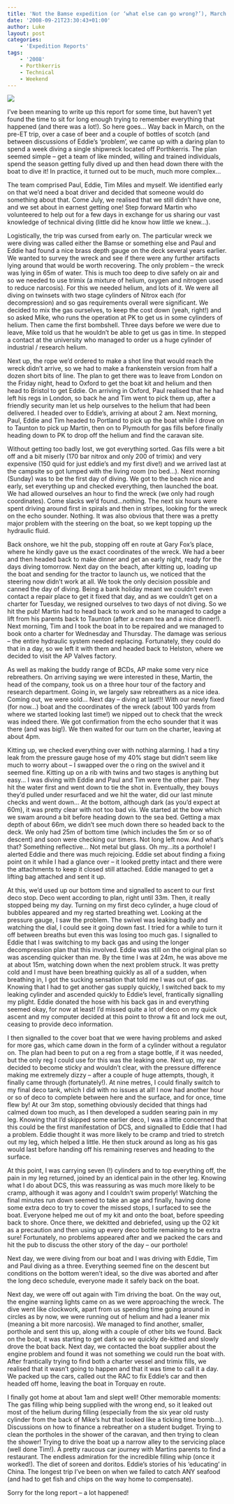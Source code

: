 ```yaml
---
title: 'Not the Bamse expedition (or ‘what else can go wrong?’), March 2008'
date: '2008-09-21T23:30:43+01:00'
author: Luke
layout: post
categories:
    - 'Expedition Reports'
tags:
    - '2008'
    - Porthkerris
    - Technical
    - Weekend
---
```


![](http://ouueg.com/wp-content/uploads/2008/09/20960565455_95d0a4d7d7_k.jpg)

I’ve been meaning to write up this report for some time, but haven’t yet found the time to sit for long enough trying to remember everything that happened (and there was a lot!). So here goes… Way back in March, on the pre-ET trip, over a case of beer and a couple of bottles of scotch (and between discussions of Eddie’s ‘problem’, we came up with a daring plan to spend a week diving a single shipwreck located off Porthkerris. The plan seemed simple – get a team of like minded, willing and trained individuals, spend the season getting fully dived up and then head down there with the boat to dive it! In practice, it turned out to be much, much more complex…

The team comprised Paul, Eddie, Tim Miles and myself. We identified early on that we’d need a boat driver and decided that someone would do something about that. Come July, we realised that we still didn’t have one, and we set about in earnest getting one! Step forward Martin who volunteered to help out for a few days in exchange for us sharing our vast knowledge of technical diving (little did he know how little we knew…).

Logistically, the trip was cursed from early on. The particular wreck we were diving was called either the Bamse or something else and Paul and Eddie had found a nice brass depth gauge on the deck several years earlier. We wanted to survey the wreck and see if there were any further artifacts lying around that would be worth recovering. The only problem – the wreck was lying in 65m of water. This is much too deep to dive safely on air and so we needed to use trimix (a mixture of helium, oxygen and nitrogen used to reduce narcosis). For this we needed helium, and lots of it. We were all diving on twinsets with two stage cylinders of Nitrox each (for decompression) and so gas requirements overall were significant. We decided to mix the gas ourselves, to keep the cost down (yeah, right!) and so asked Mike, who runs the operation at PK to get us in some cylinders of helium. Then came the first bombshell. Three days before we were due to leave, Mike told us that he wouldn’t be able to get us gas in time. In stepped a contact at the university who managed to order us a huge cylinder of industrial / research helium.

Next up, the rope we’d ordered to make a shot line that would reach the wreck didn’t arrive, so we had to make a frankenstein version from half a dozen short bits of line. The plan to get there was to leave from London on the Friday night, head to Oxford to get the boat kit and helium and then head to Bristol to get Eddie. On arriving in Oxford, Paul realised that he had left his regs in London, so back he and Tim went to pick them up, after a friendly security man let us help ourselves to the helium that had been delivered. I headed over to Eddie’s, arriving at about 2 am. Next morning, Paul, Eddie and Tim headed to Portland to pick up the boat while I drove on to Taunton to pick up Martin, then on to Plymouth for gas fills before finally heading down to PK to drop off the helium and find the caravan site.

Without getting too badly lost, we got everything sorted. Gas fills were a bit off and a bit miserly (170 bar nitrox and only 200 of trimix) and very expensive (150 quid for just eddie’s and my first dive!) and we arrived last at the campsite so got lumped with the living room (no bed…). Next morning (Sunday) was to be the first day of diving. We got to the beach nice and early, set everything up and checked everything, then launched the boat. We had allowed ourselves an hour to find the wreck (we only had rough coordinates). Come slacks we’d found…nothing. The next six hours were spent driving around first in spirals and then in stripes, looking for the wreck on the echo sounder. Nothing. It was also obvious that there was a pretty major problem with the steering on the boat, so we kept topping up the hydraulic fluid.

Back onshore, we hit the pub, stopping off en route at Gary Fox’s place, where he kindly gave us the exact coordinates of the wreck. We had a beer and then headed back to make dinner and get an early night, ready for the days diving tomorrow. Next day on the beach, after kitting up, loading up the boat and sending for the tractor to launch us, we noticed that the steering now didn’t work at all. We took the only decision possible and canned the day of diving. Being a bank holiday meant we couldn’t even contact a repair place to get it fixed that day, and as we couldn’t get on a charter for Tuesday, we resigned ourselves to two days of not diving. So we hit the pub! Martin had to head back to work and so he managed to cadge a lift from his parents back to Taunton (after a cream tea and a nice dinner!). Next morning, Tim and I took the boat in to be repaired and we managed to book onto a charter for Wednesday and Thursday. The damage was serious – the entire hydraulic system needed replacing. Fortunately, they could do that in a day, so we left it with them and headed back to Helston, where we decided to visit the AP Valves factory.

As well as making the buddy range of BCDs, AP make some very nice rebreathers. On arriving saying we were interested in these, Martin, the head of the company, took us on a three hour tour of the factory and research department. Going in, we largely saw rebreathers as a nice idea. Coming out, we were sold… Next day – diving at last!!! With our newly fixed (for now…) boat and the coordinates of the wreck (about 100 yards from where we started looking last time!) we nipped out to check that the wreck was indeed there. We got confirmation from the echo sounder that it was there (and was big!). We then waited for our turn on the charter, leaving at about 4pm.

Kitting up, we checked everything over with nothing alarming. I had a tiny leak from the pressure gauge hose of my 40% stage but didn’t seem like much to worry about – I swapped over the o ring on the swivel and it seemed fine. Kitting up on a rib with twins and two stages is anything but easy… I was diving with Eddie and Paul and Tim were the other pair. They hit the water first and went down to tie the shot in. Eventually, they bouys they’d pulled under resurfaced and we hit the water, did our last minute checks and went down… At the bottom, although dark (as you’d expect at 60m), it was pretty clear with not too bad vis. We started at the bow which we swam around a bit before heading down to the sea bed. Getting a max depth of about 66m, we didn’t see much down there so headed back to the deck. We only had 25m of bottom time (which includes the 5m or so of descent) and soon were checking our timers. Not long left now. And what’s that? Something reflective… Not metal but glass. Oh my…its a porthole! I alerted Eddie and there was much rejoicing. Eddie set about finding a fixing point on it while I had a glance over – it looked pretty intact and there were the attachments to keep it closed still attached. Eddie managed to get a lifting bag attached and sent it up.

At this, we’d used up our bottom time and signalled to ascent to our first deco stop. Deco went according to plan, right until 33m. Then, it really stopped being my day. Turning on my first deco cylinder, a huge cloud of bubbles appeared and my reg started breathing wet. Looking at the pressure gauge, I saw the problem. The swivel was leaking badly and watching the dial, I could see it going down fast. I tried for a while to turn it off between breaths but even this was losing too much gas. I signalled to Eddie that I was switching to my back gas and using the longer decompression plan that this involved. Eddie was still on the original plan so was ascending quicker than me. By the time I was at 24m, he was above me at about 15m, watching down when the next problem struck. It was pretty cold and I must have been breathing quickly as all of a sudden, when breathing in, I got the sucking sensation that told me I was out of gas. Knowing that I had to get another gas supply quickly, I switched back to my leaking cylinder and ascended quickly to Eddie’s level, frantically signalling my plight. Eddie donated the hose with his back gas in and everything seemed okay, for now at least! I’d missed quite a lot of deco on my quick ascent and my computer decided at this point to throw a fit and lock me out, ceasing to provide deco information.

I then signalled to the cover boat that we were having problems and asked for more gas, which came down in the form of a cylinder without a regulator on. The plan had been to put on a reg from a stage bottle, if it was needed, but the only reg I could use for this was the leaking one. Next up, my ear decided to become sticky and wouldn’t clear, with the pressure difference making me extremely dizzy – after a couple of huge attempts, though, it finally came through (fortunately!). At nine metres, I could finally switch to my final deco tank, which I did with no issues at all! I now had another hour or so of deco to complete between here and the surface, and for once, time flew by! At our 3m stop, something obviously decided that things had calmed down too much, as I then developed a sudden searing pain in my leg. Knowing that I’d skipped some earlier deco, I was a little concerned that this could be the first manifestation of DCS, and signalled to Eddie that I had a problem. Eddie thought it was more likely to be cramp and tried to stretch out my leg, which helped a little. He then stuck around as long as his gas would last before handing off his remaining reserves and heading to the surface.

At this point, I was carrying seven (!) cylinders and to top everything off, the pain in my leg returned, joined by an identical pain in the other leg. Knowing what I do about DCS, this was reassuring as was much more likely to be cramp, although it was agony and I couldn’t swim properly! Watching the final minutes run down seemed to take an age and finally, having done some extra deco to try to cover the missed stops, I surfaced to see the boat. Everyone helped me out of my kit and onto the boat, before speeding back to shore. Once there, we dekitted and debriefed, using up the O2 kit as a precaution and then using up every deco bottle remaining to be extra sure! Fortunately, no problems appeared after and we packed the cars and hit the pub to discuss the other story of the day – our porthole!

Next day, we were diving from our boat and I was driving with Eddie, Tim and Paul diving as a three. Everything seemed fine on the descent but conditions on the bottom weren’t ideal, so the dive was aborted and after the long deco schedule, everyone made it safely back on the boat.

Next day, we were off out again with Tim driving the boat. On the way out, the engine warning lights came on as we were approaching the wreck. The dive went like clockwork, apart from us spending time going around in circles as by now, we were running out of helium and had a leaner mix (meaning a bit more narcosis). We managed to find another, smaller, porthole and sent this up, along with a couple of other bits we found. Back on the boat, it was starting to get dark so we quickly de-kitted and slowly drove the boat back. Next day, we contacted the boat supplier about the engine problem and found it was not something we could run the boat with. After frantically trying to find both a charter vessel and trimix fills, we realised that it wasn’t going to happen and that it was time to call it a day. We packed up the cars, called out the RAC to fix Eddie’s car and then headed off home, leaving the boat in Torquay en route.

I finally got home at about 1am and slept well! Other memorable moments: The gas filling whip being supplied with the wrong end, so it leaked out most of the helium during filling (especially from the six year old rusty cylinder from the back of Mike’s hut that looked like a ticking time bomb…). Discussions on how to finance a rebreather on a student budget. Trying to clean the portholes in the shower of the caravan, and then trying to clean the shower! Trying to drive the boat up a narrow alley to the servicing place (well done Tim!). A pretty raucous car journey with Martins parents to find a restaurant. The endless admiration for the incredible filling whip (once it worked!). The diet of soreen and doritos. Eddie’s stories of his ‘educating’ in China. The longest trip I’ve been on when we failed to catch ANY seafood (and had to get fish and chips on the way home to compensate).

Sorry for the long report – a lot happened!
